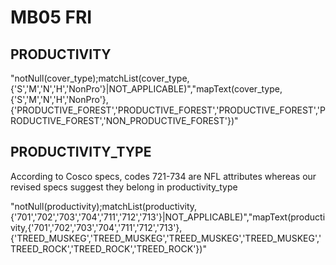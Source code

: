 # MB05 FRI

## PRODUCTIVITY

"notNull(cover_type);matchList(cover_type,{'S','M','N','H','NonPro'}|NOT_APPLICABLE)","mapText(cover_type,{'S','M','N','H','NonPro'}, {'PRODUCTIVE_FOREST','PRODUCTIVE_FOREST','PRODUCTIVE_FOREST','PRODUCTIVE_FOREST','NON_PRODUCTIVE_FOREST'})"

## PRODUCTIVITY_TYPE

According to Cosco specs, codes 721-734 are NFL attributes whereas our revised specs suggest they belong in productivity_type

"notNull(productivity);matchList(productivity,{'701','702','703','704','711','712','713'}|NOT_APPLICABLE)","mapText(productivity,{'701','702','703','704','711','712','713'}, {'TREED_MUSKEG','TREED_MUSKEG','TREED_MUSKEG','TREED_MUSKEG','TREED_ROCK','TREED_ROCK','TREED_ROCK'})"

